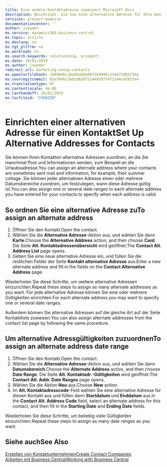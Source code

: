 ```yaml
---
title: Eine andere Kontaktadresse zuweisen| Microsoft Docs
description: Beschreibt, wie Sie eine alternative Adresse für Ihre Kontakte zuweisen, an die Sie manchmal Informationen senden.
services: project-madeira
documentationcenter: ''
author: jswymer
ms.service: dynamics365-business-central
ms.topic: article
ms.devlang: na
ms.tgt_pltfrm: na
ms.workload: na
ms.search.keywords: relationship, prospect
ms.date: 10/01/2019
ms.author: jswymer
redirect_url: marketing-setup-contacts
ms.openlocfilehash: c88d0dbc26ab0a6560072b9995c13da71db5f3da
ms.sourcegitcommit: 02e704bc3e01d62072144919774f1244c42827e4
ms.translationtype: HT
ms.contentlocale: de-DE
ms.lasthandoff: 10/01/2019
ms.locfileid: "2309220"
---
```

# <a name="set-up-alternative-addresses-for-contacts"></a><span data-ttu-id="47084-103">Einrichten einer alternativen Adresse für einen Kontakt</span><span class="sxs-lookup"><span data-stu-id="47084-103">Set Up Alternative Addresses for Contacts</span></span>
<span data-ttu-id="47084-104">Sie können Ihren Kontakten alternative Adressen zuordnen, an die Sie manchmal Post und Informationen senden, zum Beispiel an die Urlaubsadresse.</span><span class="sxs-lookup"><span data-stu-id="47084-104">You can assign an alternate address where your contacts are sometimes sent mail and information, for example, their summer cottage.</span></span> <span data-ttu-id="47084-105">Sie können jeder alternativen Adresse einen oder mehrere Datumsbereiche zuordnen, um festzulegen, wann diese Adresse gültig ist.</span><span class="sxs-lookup"><span data-stu-id="47084-105">You can also assign one or several date ranges to each alternate address you have entered for your contacts to specify when each address is valid.</span></span>

## <a name="to-assign-an-alternate-address"></a><span data-ttu-id="47084-106">So ordnen Sie eine alternative Adresse zu</span><span class="sxs-lookup"><span data-stu-id="47084-106">To assign an alternate address</span></span>
1. <span data-ttu-id="47084-107">Öffnen Sie den Kontakt.</span><span class="sxs-lookup"><span data-stu-id="47084-107">Open the contact.</span></span>
2. <span data-ttu-id="47084-108">Wählen Sie die **Alternative Adresse**-Aktion aus, und wählen Sie dann **Karte**.</span><span class="sxs-lookup"><span data-stu-id="47084-108">Choose the **Alternative Address** action, and then choose **Card**.</span></span> <span data-ttu-id="47084-109">Die Seite **Alt. Kontaktadressenübersicht** wird geöffnet.</span><span class="sxs-lookup"><span data-stu-id="47084-109">The **Contact Alt. Address List** page opens.</span></span>
3. <span data-ttu-id="47084-110">Geben Sie eine neue alternative Adresse ein, und füllen Sie die restlichen Felder der Seite **Kontakt alternative Adresse** aus.</span><span class="sxs-lookup"><span data-stu-id="47084-110">Enter a new alternate address and fill in the fields on the **Contact Alternative Address** page.</span></span>

<span data-ttu-id="47084-111">Wiederholen Sie diese Schritte, um weitere alternative Adressen einzurichten.</span><span class="sxs-lookup"><span data-stu-id="47084-111">Repeat these steps to assign as many alternate addresses as you want.</span></span> <span data-ttu-id="47084-112">Für jede alternative Adresse können Sie eine oder mehrere Gültigkeiten einrichten.</span><span class="sxs-lookup"><span data-stu-id="47084-112">For each alternate address you may want to specify one or several date ranges.</span></span>

<span data-ttu-id="47084-113">Außerdem können Sie alternative Adressen auf die gleiche Art auf der Seite Kontaktliste zuweisen.</span><span class="sxs-lookup"><span data-stu-id="47084-113">You can also assign alternate addresses from the contact list page by following the same procedure.</span></span>

## <a name="to-assign-an-alternate-address-date-range"></a><span data-ttu-id="47084-114">Um alternative Adressgültigkeiten zuzuordnen</span><span class="sxs-lookup"><span data-stu-id="47084-114">To assign an alternate address date range</span></span>
1. <span data-ttu-id="47084-115">Öffnen Sie den Kontakt.</span><span class="sxs-lookup"><span data-stu-id="47084-115">Open the contact.</span></span>
2. <span data-ttu-id="47084-116">Wählen Sie die **Alternative Adresse**-Aktion aus, und wählen Sie dann **Datumsbereich**.</span><span class="sxs-lookup"><span data-stu-id="47084-116">Choose the **Alternate Address** action, and then choose **Date Range**.</span></span> <span data-ttu-id="47084-117">Die Seite **Alt. Kontaktadr.-Gültigkeiten** wird geöffnet.</span><span class="sxs-lookup"><span data-stu-id="47084-117">The **Contact Alt. Addr. Date Ranges** page opens.</span></span>
3. <span data-ttu-id="47084-118">Wählen Sie die Aktion **Neu** aus.</span><span class="sxs-lookup"><span data-stu-id="47084-118">Choose **New** action.</span></span>
4. <span data-ttu-id="47084-119">Im **Alt. Kontaktadresscode**-Feld wählen Sie eine alternative Adresse für diesen Kontakt aus und füllen dann **Startdatum** und **Enddatum** aus.</span><span class="sxs-lookup"><span data-stu-id="47084-119">In the **Contact Alt. Address Code** field, select an alternate address for this contact, and then fill in the **Starting Date** and **Ending Date** fields.</span></span>

<span data-ttu-id="47084-120">Wiederholen Sie diese Schritte, um beliebig viele Gültigkeiten einzurichten.</span><span class="sxs-lookup"><span data-stu-id="47084-120">Repeat these steps to assign as many date ranges as you want.</span></span>

## <a name="see-also"></a><span data-ttu-id="47084-121">Siehe auch</span><span class="sxs-lookup"><span data-stu-id="47084-121">See Also</span></span>
[<span data-ttu-id="47084-122">Erstellen von Kontaktunternehmen</span><span class="sxs-lookup"><span data-stu-id="47084-122">Create Contact Companies</span></span>](marketing-create-contact-companies.md)  
[<span data-ttu-id="47084-123">Arbeiten mit  Business Central</span><span class="sxs-lookup"><span data-stu-id="47084-123">Working with Business Central</span></span>](ui-work-product.md)
